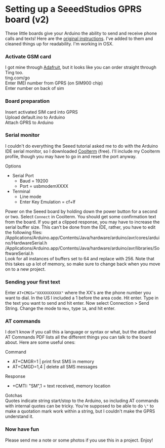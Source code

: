 # Setting up a SeeedStudios GPRS board (v2)

These little boards give your Arduino the ability to send and receive
phone calls and texts! Here are the [original
instructions](http://www.seeedstudio.com/wiki/GPRS_Shield_V2.0). 
I've added to them and cleaned things up for readability. I'm working in OSX.

### Activate GSM card

I got mine through [Adafruit](https://www.adafruit.com/products/2505), but it looks like you can order straight through Ting too.  
ting.com/go  
Enter IMEI number from GPRS (on SIM900 chip)  
Enter number on back of sim

### Board preparation

Insert activated SIM card into GPRS  
Upload default.ino to Arduino  
Attach GPRS to Arduino  

### Serial monitor

I couldn't do everything the Seeed tutorial asked me to do with the
Arduino IDE serial monitor, so I downloaded
[Coolterm](http://freeware.the-meiers.org/) (free). I'll include my
Coolterm profile, though you may have to go in and reset the port
anyway. 

Options  
* Serial Port  
  * Baud = 19200 
  * Port = usbmodemXXXX  
* Terminal  
  * Line mode
  * Enter Key Emulation = cf+lf  
  
Power on the Seeed board by holding down the power button for a second
or two. Select `Connect` in Coolterm. You should get some confirmation
text from the board. If you get a clipped response, you may have to
increase the serial buffer size. This can't be done from the IDE,
rather, you have to edit the following files:  
/Applications/Arduino.app/Contents/Java/hardware/arduino/avr/cores/arduino/HardwareSerial.h  
/Applications/Arduino.app/Contents/Java/hardware/arduino/avr/libraries/SoftwareSerial.h  
Look for all instances of buffers set to 64 and replace with 256. Note that this takes
up a lot of memory, so make sure to change back when you move on to a
new project.

### Sending your first text

Enter `AT+CMGS="XXXXXXXXXXX"` where the XX's are the phone number you
want to dial. In the US I included a 1 before the area code. Hit enter.
Type in the text you want to send and hit enter. Now select Connection >
Send String. Change the mode to `Hex`, type `1A`, and hit enter.

### AT commands

I don't know if you call this a language or syntax or what, but the
attached AT Commands PDF lists all the different things you can talk to
the board about. Here are some useful ones:

Command  
* AT+CMGR=1 | print first SMS in memory 
* AT+CMGD=1,4 | delete all SMS messages

Response  
* +CMTI: "SM",1 = text received, memory location  

Gotchas  
Quotes indicate string start/stop to the Arduino, so including AT
commands with internal quotes can be tricky. You're supposed to be able
to do `\"` to make a quotation mark work within a string, but I couldn't make the GPRS
understand it.

### Now have fun

Please send me a note or some photos if you use this in a project. Enjoy!
  
